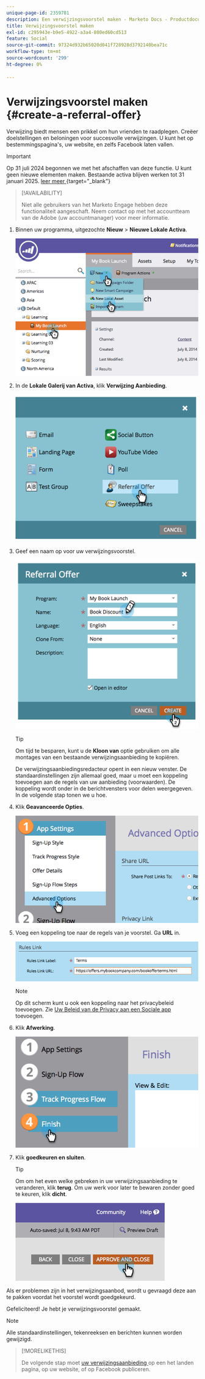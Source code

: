 ```yaml
---
unique-page-id: 2359781
description: Een verwijzingsvoorstel maken - Marketo Docs - Productdocumentatie
title: Verwijzingsvoorstel maken
exl-id: c295943e-b9e5-4922-a3a4-800ed60cd513
feature: Social
source-git-commit: 97324d932b65020d041f728928d3792140bea71c
workflow-type: tm+mt
source-wordcount: '299'
ht-degree: 0%

---
```


# Verwijzingsvoorstel maken {#create-a-referral-offer}

Verwijzing biedt mensen een prikkel om hun vrienden te raadplegen. Creëer doelstellingen en beloningen voor succesvolle verwijzingen. U kunt het op bestemmingspagina&#39;s, uw website, en zelfs Facebook laten vallen.

>[!IMPORTANT]
>
>Op 31 juli 2024 begonnen we met het afschaffen van deze functie. U kunt geen nieuwe elementen maken. Bestaande activa blijven werken tot 31 januari 2025. [ leer meer ](https://nation.marketo.com/t5/employee-blogs/marketo-engage-social-features-deprecation/ba-p/351977) {target="_blank"}

>[!AVAILABILITY]
>
>Niet alle gebruikers van het Marketo Engage hebben deze functionaliteit aangeschaft. Neem contact op met het accountteam van de Adobe (uw accountmanager) voor meer informatie.

1. Binnen uw programma, uitgezochte **Nieuw** > **Nieuwe Lokale Activa**.

   ![](assets/image2014-9-19-11-3a3-3a23.png)

1. In de **Lokale Galerij van Activa**, klik **Verwijzing Aanbieding**.

   ![](assets/image2014-9-19-11-3a3-3a31.png)

1. Geef een naam op voor uw verwijzingsvoorstel.

   ![](assets/image2014-9-19-11-3a3-3a40.png)

   >[!TIP]
   >
   >Om tijd te besparen, kunt u de **Kloon van** optie gebruiken om alle montages van een bestaande verwijzingsaanbieding te kopiëren.

   De verwijzingsaanbiedingsredacteur opent in een nieuw venster. De standaardinstellingen zijn allemaal goed, maar u moet een koppeling toevoegen aan de regels van uw aanbieding (voorwaarden). De koppeling wordt onder in de berichtvensters voor delen weergegeven. In de volgende stap tonen we u hoe.

1. Klik **Geavanceerde Opties**.

   ![](assets/image2014-9-19-11-3a3-3a49.png)

1. Voeg een koppeling toe naar de regels van je voorstel. Ga **URL** in.

   ![](assets/image2014-9-19-11-3a3-3a57.png)

   >[!NOTE]
   >
   >Op dit scherm kunt u ook een koppeling naar het privacybeleid toevoegen. Zie [ Uw Beleid van de Privacy aan een Sociale app ](/help/marketo/product-docs/demand-generation/social/social-functions/add-your-privacy-policy-to-a-social-app.md) toevoegen.

1. Klik **Afwerking**.

   ![](assets/image2014-9-19-11-3a4-3a4.png)

1. Klik **goedkeuren en sluiten**.

   >[!TIP]
   >
   >Om om het even welke gebreken in uw verwijzingsaanbieding te veranderen, klik **terug**. Om uw werk voor later te bewaren zonder goed te keuren, klik **dicht**.

   ![](assets/image2014-9-19-11-3a4-3a11.png)

Als er problemen zijn in het verwijzingsaanbod, wordt u gevraagd deze aan te pakken voordat het voorstel wordt goedgekeurd.

Gefeliciteerd! Je hebt je verwijzingsvoorstel gemaakt.

>[!NOTE]
>
>Alle standaardinstellingen, tekenreeksen en berichten kunnen worden gewijzigd.

>[!MORELIKETHIS]
>
>De volgende stap moet [ uw verwijzingsaanbieding ](/help/marketo/product-docs/demand-generation/social/referral-offers/publish-a-referral-offer.md) op een het landen pagina, op uw website, of op Facebook publiceren.
